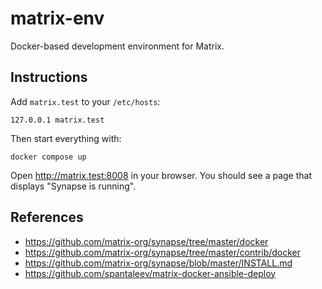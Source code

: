# matrix-env
Docker-based development environment for Matrix.

## Instructions
Add `matrix.test` to your `/etc/hosts`:

```
127.0.0.1 matrix.test
```

Then start everything with:

```shell
docker compose up
```

Open http://matrix.test:8008 in your browser. You should see a page that displays "Synapse is running".

## References

- https://github.com/matrix-org/synapse/tree/master/docker
- https://github.com/matrix-org/synapse/tree/master/contrib/docker
- https://github.com/matrix-org/synapse/blob/master/INSTALL.md
- https://github.com/spantaleev/matrix-docker-ansible-deploy
